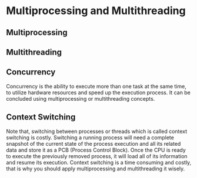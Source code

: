 # Multiprocessing and Multithreading

## Multiprocessing

## Multithreading

## Concurrency 
Concurrency is the ability to execute more than one task at the same time, to utilize hardware resources and speed up the execution process. It can be concluded using multiprocessing or multithreading concepts.

## Context Switching
Note that, switching between processes or threads which is called context switching is costly. Switching a running process will need a complete snapshot of the current state of the process execution and all its related data and store it as a PCB (Process Control Block). Once the CPU is ready to execute the previously removed process, it will load all of its information and resume its execution. Context switching is a time consuming and costly, that is why you should apply multiprocessing and multithreading it wisely.